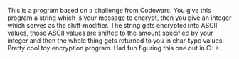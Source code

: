 This is a program based on a challenge from Codewars. You give this program a string which is your message to encrypt, then you give an integer which serves as the shift-modifier. The string gets encrypted into ASCII values, those ASCII values are shifted to the amount specified by your integer and then the whole thing gets returned to you in char-type values. Pretty cool toy encryption program. Had fun figuring this one out in C++. 
